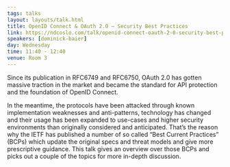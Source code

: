 ```yaml
---
tags: talks
layout: layouts/talk.html
title: OpenID Connect & OAuth 2.0 – Security Best Practices
link: https://ndcoslo.com/talk/openid-connect-oauth-2-0-security-best-practices/
speakers: [dominick-baier]
day: Wednesday
time: 11:40 - 12:40
venue: Room 3
---
```

Since its publication in RFC6749 and RFC6750, OAuth 2.0 has gotten massive traction in the market and became the standard for API protection and the foundation of OpenID Connect.

In the meantime, the protocols have been attacked through known implementation weaknesses and anti-patterns, technology has changed and their usage has been expanded to use-cases and higher security environments than originally considered and anticipated. That’s the reason why the IETF has published a number of so called “Best Current Practices” (BCPs) which update the original specs and threat models and give more prescriptive guidance. This talk gives an overview over those BCPs and picks out a couple of the topics for more in-depth discussion.